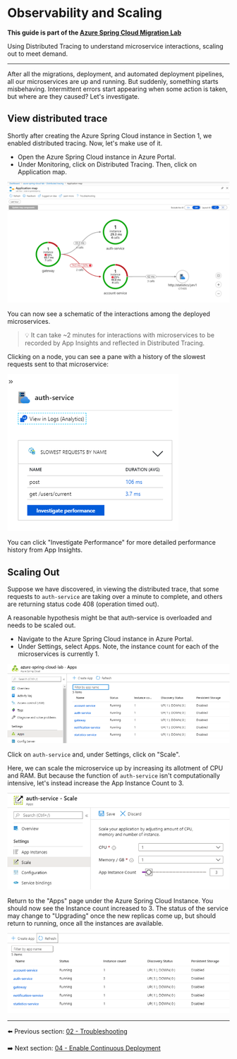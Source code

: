 # Observability and Scaling

__This guide is part of the [Azure Spring Cloud Migration Lab](../README.md)__

Using Distributed Tracing to understand microservice interactions, scaling out to meet demand.

---

After all the migrations, deployment, and automated deployment pipelines, all our microservices are up and running. But suddenly, something starts misbehaving. Intermittent errors start appearing when some action is taken, but where are they caused? Let's investigate.

## View distributed trace

Shortly after creating the Azure Spring Cloud instance in Section 1, we enabled distributed tracing. Now, let's make use of it.

- Open the Azure Spring Cloud instance in Azure Portal.
- Under Monitoring, click on Distributed Tracing. Then, click on Application map.

![Application map](media/01-application-map.png)

You can now see a schematic of the interactions among the deployed microservices.

> 💡 It can take ~2 minutes for interactions with microservices to be recorded by App Insights and reflected in Distributed Tracing.

Clicking on a node, you can see a pane with a history of the slowest requests sent to that microservice:

![Slowest requests](media/02-slowest-requests.png)

You can click "Investigate Performance" for more detailed performance history from App Insights.

## Scaling Out

Suppose we have discovered, in viewing the distributed trace, that some requests to `auth-service` are taking over a minute to complete, and others are returning status code 408 (operation timed out).

A reasonable hypothesis might be that auth-service is overloaded and needs to be scaled out.

- Navigate to the Azure Spring Cloud instance in Azure Portal.
- Under Settings, select Apps. Note, the instance count for each of the microservices is currently 1.

![instance count before scaling](media/03-instance-count-before-scaling.png)

Click on `auth-service` and, under Settings, click on "Scale".

Here, we can scale the microservice up by increasing its allotment of CPU and RAM. But because the function of `auth-service` isn't computationally intensive, let's instead increase the App Instance Count to 3.

![scale out `auth service`](media/04-scale-out-auth-service.png)

Return to the "Apps" page under the Azure Spring Cloud Instance. You should now see the Instance count increased to 3. The status of the service may change to "Upgrading" once the new replicas come up, but should return to running, once all the instances are available.

![instance-count-after-scaling](media/05-instance-count-after-scaling.png)

---

⬅️ Previous section: [02 - Troubleshooting](../02-troubleshooting/README.md)

➡️ Next section: [04 - Enable Continuous Deployment](../04-enable-continuous-deployment/README.md)